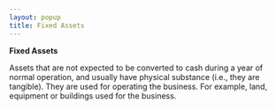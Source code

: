 ```yaml
---
layout: popup
title: Fixed Assets
---
```



**Fixed Assets**


Assets that are not expected to be converted to cash during a year of normal operation, and usually have physical substance (i.e., they are tangible). They are used for operating the business. For example, land, equipment or buildings used for the business.
